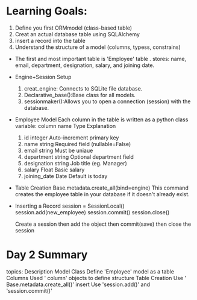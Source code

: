 # Learning Goals:
  1. Define you first ORMmodel (class-based table)
  2. Creat an actual database table using SQLAlchemy
  3. insert a record into the table
  4. Understand the structure of a model (columns, typess, constrains)

* The first and most important table is 'Employee' table . stores: name, email, department, designation, salary, and joining date.

* Engine+Session Setup
  1. creat_engine: Connects to SQLite file database.
  2. Declarative_base():Base class for all models.
  3. sessionmaker():Allows you to open a connection (session) with the database.

* Employee Model
    Each column in the table is written as a python class variable:
    column name       Type       Explanation
  1. id                integer    Auto-increment primary key
  2. name              string     Required field (nullable=False)
  3. email             string     Must be uniaue
  4. department        string     Optional department field
  5. designation       string     Job title (eg. Manager)
  6. salary            Float      Basic salary
  7. joining_date      Date       Default is today

* Table Creation
  Base.metadata.create_all(bind=engine)
  This command creates the employee table in your database if it doesn't already exist.

* Inserting a Record
  session = SessionLocal()
  session.add(new_employee)
  session.commit()
  session.close()

  Create a session then add the object then commit(save) then close the session


# Day 2 Summary 

topics:                              Description
Model Class                          Define 'Employee' model as a table
Columns                              Used ' column' objects to define structure
Table Creation                       Use ' Base.metadata.create_all()' 
insert                               Use 'session.add()' and 'session.commit()'
